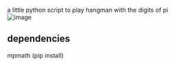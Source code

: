 a little python script to play hangman with the digits of pi   
![image](https://github.com/user-attachments/assets/c1f2c35d-7566-43c8-b74b-b769cfb75f82)



## dependencies
mpmath (pip install)
